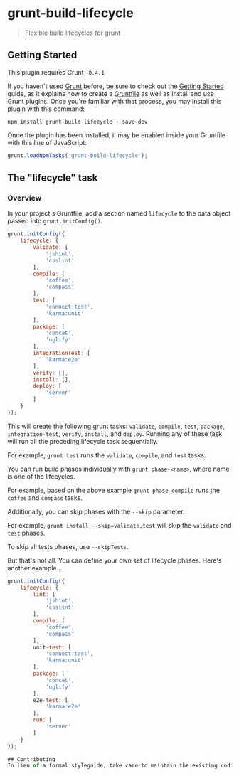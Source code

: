 # grunt-build-lifecycle

> Flexible build lifecycles for grunt

## Getting Started
This plugin requires Grunt `~0.4.1`

If you haven't used [Grunt](http://gruntjs.com/) before, be sure to check out the [Getting Started](http://gruntjs.com/getting-started) guide, as it explains how to create a [Gruntfile](http://gruntjs.com/sample-gruntfile) as well as install and use Grunt plugins. Once you're familiar with that process, you may install this plugin with this command:

```shell
npm install grunt-build-lifecycle --save-dev
```

Once the plugin has been installed, it may be enabled inside your Gruntfile with this line of JavaScript:

```js
grunt.loadNpmTasks('grunt-build-lifecycle');
```

## The "lifecycle" task

### Overview
In your project's Gruntfile, add a section named `lifecycle` to the data object passed into `grunt.initConfig()`.

```js
grunt.initConfig({
    lifecycle: {
        validate: [
            'jshint',
            'csslint'
        ],
        compile: [
            'coffee',
            'compass'
        ],
        test: [
            'connect:test',
            'karma:unit'
        ],
        package: [
            'concat',
            'uglify'
        ],
        integrationTest: [
            'karma:e2e'
        ],
        verify: [],
        install: [],
        deploy: [
            'server'
        ]
    }
});
```

This will create the following grunt tasks: `validate`, `compile`, `test`, `package`, `integration-test`, `verify`, `install`, and `deploy`.  Running any of these task will run all the preceding lifecycle task sequentially.

For example, `grunt test` runs the `validate`, `compile`, and `test` tasks.

You can run build phases individually with `grunt phase-<name>`, where name is one of the lifecycles.

For example, based on the above example `grunt phase-compile` runs the `coffee` and `compass` tasks.

Additionally, you can skip phases with the `--skip` parameter.

For example, `grunt install --skip=validate,test` will skip the `validate` and `test` phases.

To skip all tests phases, use `--skipTests`.

But that's not all.  You can define your own set of lifecycle phases.  Here's another example...

```js
grunt.initConfig({
    lifecycle: {
        lint: [
            'jshint',
            'csslint'
        ],
        compile: [
            'coffee',
            'compass'
        ],
        unit-test: [
            'connect:test',
            'karma:unit'
        ],
        package: [
            'concat',
            'uglify'
        ],
        e2e-test: [
            'karma:e2e'
        ],
        run: [
            'server'
        ]
    }
});

## Contributing
In lieu of a formal styleguide, take care to maintain the existing coding style. Add unit tests for any new or changed functionality. Lint and test your code using [Grunt](http://gruntjs.com/).